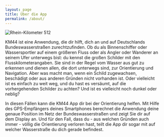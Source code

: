 ```yaml
---
layout: page
title: Über die App
permalink: /about/
---
```


![Rhein-Kilometer 512]( /assets/rhine-512.png )
 
KM44 ist eine Anwendung, die dir hilft, dich an und auf Deutschlands Bundeswasserstraßen zurechtzufinden. Ob du als Binnenschiffer oder Wassersportler auf einem größeren Fluss oder als  Angler oder Wanderer an seinem Ufer unterwegs bist: du kennst die großen Schilder mit den Flusskilometerangaben. Sie sind in der Regel vom Wasser aus gut zu erkennen und dienen allen, die dort unterwegs sind, zur Orientierung und Navigation. Aber was macht man, wenn ein Schild zugewachsen, beschädigt oder aus anderen Gründen nicht vorhanden ist. Oder vielleicht ist es einfach zu weit weg, und du hast es versäumt, auf die vorhergehenden Schilder zu achten? Und ist es vielleicht noch dunkel oder neblig?

In diesen Fällen kann die KM44 App dir bei der Orientierung helfen. Mit Hilfe des GPS-Empfängers deines Smartphones berechnet die Anwendung deine genaue Position im Netz der Bundeswasserstraßen und zeigt Sie dir auf dem Display an. Und für den Fall, dass du - aus welchen Gründen auch immer - völlig die Orientierung verloren hast, teilt die App dir sogar mit auf welcher Wasserstraße du dich gerade befindest.


